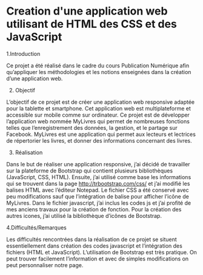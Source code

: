 # Creation d'une application web utilisant de HTML des CSS et des JavaScript

1.Introduction

Ce projet a été réalisé dans le cadre du cours Publication Numérique afin qu’appliquer les méthodologies et les notions enseignées dans la création d’une application web.

2. Objectif

L’objectif de ce projet est de créer une application web responsive adaptée pour la tablette et smartphone. Cet application web est multiplateforme et accessible sur mobile comme sur ordinateur. Ce projet est de développer l’application web nommée MyLivres qui permet de nombreuses fonctions telles que l’enregistrement des données, la gestion, et le partage sur Facebook. MyLivres est une application qui permet aux lecteurs et lectrices de répertorier les livres, et donner des informations concernant des livres.

3. Réalisation

Dans le but de réaliser une application responsive, j’ai décidé de travailler sur la plateforme de Bootstrap qui contient plusieurs bibliothèques (JavaScript, CSS, HTML). Ensuite, j’ai utilisé comme base les informations qui se trouvent dans la page http://trbootstrap.com/css/ et j’ai modifié les balises HTML avec l’éditeur Notepad. Le fichier CSS a été conservé avec peu modifications sauf que l’intégration de balise pour afficher l’icône de MyLivres. Dans le fichier javascript, j’ai inclus les codes js et j’ai profité de mes anciens travaux pour la création de fonction. Pour la création des autres icones, j’ai utilisé la bibliothèque d’icônes de Bootstrap.


4.Difficultés/Remarques

Les difficultés rencontrées dans la réalisation de ce projet se situent essentiellement dans création des codes javascript et l’intégration des fichiers (HTML et JavaScript). L’utilisation de Bootstrap est très pratique. On peut trouver facilement l’information et avec de simples modifications on peut personnaliser notre page.

